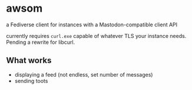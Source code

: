 # awsom

a Fediverse client for instances with a Mastodon-compatible client API

currently requires `curl.exe` capable of whatever TLS your instance needs. Pending a rewrite
for libcurl.

## What works

- displaying a feed (not endless, set number of messages)
- sending toots
